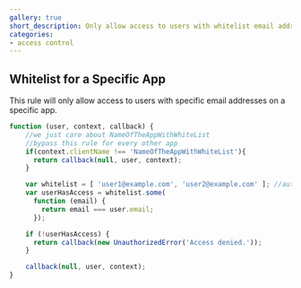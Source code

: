 ```yaml
---
gallery: true
short_description: Only allow access to users with whitelist email addresses on a specific app
categories:
- access control
---
```

## Whitelist for a Specific App

This rule will only allow access to users with specific email addresses on a specific app.

```js
function (user, context, callback) {
    //we just care about NameOfTheAppWithWhiteList
    //bypass this rule for every other app
    if(context.clientName !== 'NameOfTheAppWithWhiteList'){
      return callback(null, user, context);
    }

    var whitelist = [ 'user1@example.com', 'user2@example.com' ]; //authorized users
    var userHasAccess = whitelist.some(
      function (email) {
        return email === user.email;
      });

    if (!userHasAccess) {
      return callback(new UnauthorizedError('Access denied.'));
    }

    callback(null, user, context);
}
```
